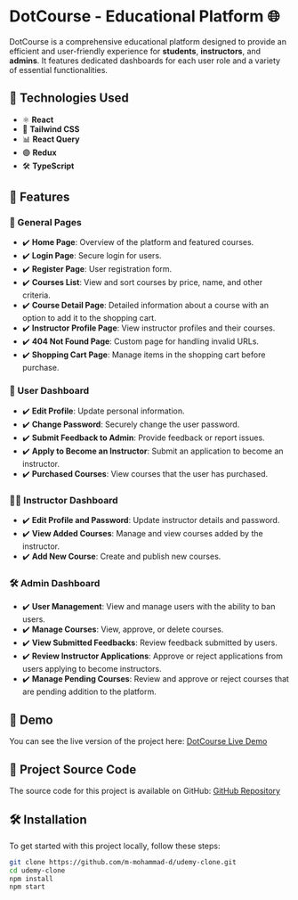 # DotCourse - Educational Platform 🌐

DotCourse is a comprehensive educational platform designed to provide an efficient and user-friendly experience for **students**, **instructors**, and **admins**. It features dedicated dashboards for each user role and a variety of essential functionalities.

## 🔧 Technologies Used

- ⚛️ **React**
- 🎨 **Tailwind CSS**
- 📊 **React Query**
- 🟣 **Redux**
- 🛠️ **TypeScript**

## 🚀 Features

### 🌟 General Pages
- ✔️ **Home Page**: Overview of the platform and featured courses.
- ✔️ **Login Page**: Secure login for users.
- ✔️ **Register Page**: User registration form.
- ✔️ **Courses List**: View and sort courses by price, name, and other criteria.
- ✔️ **Course Detail Page**: Detailed information about a course with an option to add it to the shopping cart.
- ✔️ **Instructor Profile Page**: View instructor profiles and their courses.
- ✔️ **404 Not Found Page**: Custom page for handling invalid URLs.
- ✔️ **Shopping Cart Page**: Manage items in the shopping cart before purchase.

### 👤 User Dashboard
- ✔️ **Edit Profile**: Update personal information.
- ✔️ **Change Password**: Securely change the user password.
- ✔️ **Submit Feedback to Admin**: Provide feedback or report issues.
- ✔️ **Apply to Become an Instructor**: Submit an application to become an instructor.
- ✔️ **Purchased Courses**: View courses that the user has purchased.

### 👨‍🏫 Instructor Dashboard
- ✔️ **Edit Profile and Password**: Update instructor details and password.
- ✔️ **View Added Courses**: Manage and view courses added by the instructor.
- ✔️ **Add New Course**: Create and publish new courses.

### 🛠️ Admin Dashboard
- ✔️ **User Management**: View and manage users with the ability to ban users.
- ✔️ **Manage Courses**: View, approve, or delete courses.
- ✔️ **View Submitted Feedbacks**: Review feedback submitted by users.
- ✔️ **Review Instructor Applications**: Approve or reject applications from users applying to become instructors.
- ✔️ **Manage Pending Courses**: Review and approve or reject courses that are pending addition to the platform.

## 📸 Demo

You can see the live version of the project here: [DotCourse Live Demo](https://dotcourse.netlify.app/)

## 📂 Project Source Code

The source code for this project is available on GitHub: [GitHub Repository](https://github.com/m-mohammad-d/udemy-clone)

## 🛠️ Installation

To get started with this project locally, follow these steps:

```bash
git clone https://github.com/m-mohammad-d/udemy-clone.git
cd udemy-clone
npm install
npm start
